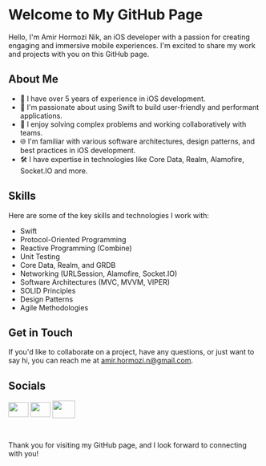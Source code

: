 # Welcome to My GitHub Page

Hello, I'm Amir Hormozi Nik, an iOS developer with a passion for creating engaging and immersive mobile experiences. I'm excited to share my work and projects with you on this GitHub page.

## About Me

- 🔭 I have over 5 years of experience in iOS development.
- 🚀 I'm passionate about using Swift to build user-friendly and performant applications.
- 🧩 I enjoy solving complex problems and working collaboratively with teams.
- 🌐 I'm familiar with various software architectures, design patterns, and best practices in iOS development.
- 🛠️ I have expertise in technologies like Core Data, Realm, Alamofire, Socket.IO and more.

## Skills

Here are some of the key skills and technologies I work with:

- Swift
- Protocol-Oriented Programming
- Reactive Programming (Combine)
- Unit Testing
- Core Data, Realm, and GRDB
- Networking (URLSession, Alamofire, Socket.IO)
- Software Architectures (MVC, MVVM, VIPER)
- SOLID Principles
- Design Patterns
- Agile Methodologies


## Get in Touch

If you'd like to collaborate on a project, have any questions, or just want to say hi, you can reach me at amir.hormozi.n@gmail.com.

## Socials
<p align="left">
<a href="https://www.linkedin.com/in/amir-hormozi-nik" target="blank"><img align="center" src="https://raw.githubusercontent.com/rahuldkjain/github-profile-readme-generator/master/src/images/icons/Social/linked-in-alt.svg" alt="" height="30" width="40" /></a>
<a href="https://stackoverflow.com/users/12646938" target="blank"><img align="center" src="https://raw.githubusercontent.com/rahuldkjain/github-profile-readme-generator/master/src/images/icons/Social/stack-overflow.svg" alt="" height="30" width="40" /></a>
  <a href="https://t.me/ahn_404" target="blank"><img align="center" src="https://github.com/amir-hormozi/amir-hormozi/assets/23221497/0e7d39fa-8468-4e86-93ff-de3f37006afd" alt="" height="35" width="45" /></a>

</p>
<br/>

Thank you for visiting my GitHub page, and I look forward to connecting with you!
